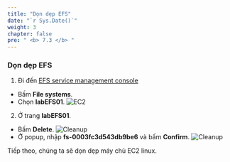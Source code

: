 ```yaml
---
title: "Dọn dẹp EFS"
date: "`r Sys.Date()`"
weight: 3
chapter: false
pre: " <b> 7.3 </b> "
---
```


### Dọn dẹp EFS

1. Đi đến [EFS service management console](https://console.aws.amazon.com/efs/home)

- Bấm **File systems**.
- Chọn **labEFS01**.
  ![EC2](/workshop-01-wordpress-deployment-on-eks/images/4.configure/ws01-configure13.png)

2. Ở trang **labEFS01**.

- Bấm **Delete**.
  ![Cleanup](/workshop-01-wordpress-deployment-on-eks/images/7.cleanup/ws01-cleanup06.png)
- Ở popup, nhập **fs-0003fc3d543db9be6** và bấm **Confirm**.
  ![Cleanup](/workshop-01-wordpress-deployment-on-eks/images/7.cleanup/ws01-cleanup07.png)

Tiếp theo, chúng ta sẽ dọn dẹp máy chủ EC2 linux.
